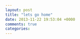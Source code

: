 ```yaml
---
layout: post
title: "lets go home"
date: 2013-11-22 19:53:04 +0000
comments: true
categories: 
---
```

